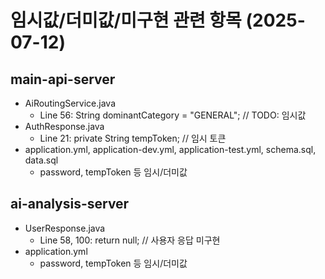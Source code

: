 # 임시값/더미값/미구현 관련 항목 (2025-07-12)

## main-api-server

- AiRoutingService.java
  - Line 56: String dominantCategory = "GENERAL"; // TODO: 임시값
- AuthResponse.java
  - Line 21: private String tempToken; // 임시 토큰
- application.yml, application-dev.yml, application-test.yml, schema.sql, data.sql
  - password, tempToken 등 임시/더미값

## ai-analysis-server

- UserResponse.java
  - Line 58, 100: return null; // 사용자 응답 미구현
- application.yml
  - password, tempToken 등 임시/더미값
